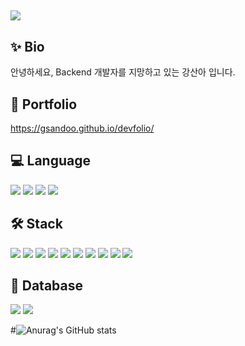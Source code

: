 ## <div><img src="https://capsule-render.vercel.app/api?type=waving&color=auto&height=200&section=header&text=Sandoo-is-FREE&fontSize=90" /></div>

## ✨ Bio
안녕하세요, Backend 개발자를 지망하고 있는 강산아 입니다. 

## 💬 Portfolio
https://gsandoo.github.io/devfolio/

## 💻 Language
<img src="https://img.shields.io/badge/Java-CC0000?style=for-the-badge&logo=&logoColor=white"/> <img src="https://img.shields.io/badge/Python-3766AB?style=for-the-badge&logo=Python&logoColor=white"/> <img src="https://img.shields.io/badge/C-A8B9CC?style=for-the-badge&logo=C&logoColor=white"/> <img src="https://img.shields.io/badge/JavaScript-F7DF1E?style=for-the-badge&logo=jss&logoColor=white"/>


## 🛠 Stack
<img src="https://img.shields.io/badge/Spring-6DB33F?style=for-the-badge&logo=spring&logoColor=white"/> <img src="https://img.shields.io/badge/Springboot-DB33F?style=for-the-badge&logo=springboot&logoColor=white"/> <img src="https://img.shields.io/badge/JPA-DB33F?style=for-the-badge&logo=springboot&logoColor=white"/> <img src="https://img.shields.io/badge/SpringSecurity-6DB33F?style=for-the-badge&logo=springsecurity&logoColor=white"/> <img src="https://img.shields.io/badge/react-61DAFB?style=for-the-badge&logo=react&logoColor=white"/> <img src="https://img.shields.io/badge/html5-E34F26?style=for-the-badge&logo=html5&logoColor=white"/> <img src="https://img.shields.io/badge/css3-1572B6?style=for-the-badge&logo=css3&logoColor=white"/> <img src="https://img.shields.io/badge/Docker-2496ED?style=for-the-badge&logo=Docker&logoColor=white"> <img src="https://img.shields.io/badge/EC2-FF9900?style=for-the-badge&logo=amazonec2&logoColor=white"> <img src="https://img.shields.io/badge/Flask-000000?style=for-the-badge&logo=flask&logoColor=white">

## 💾 Database
<img src="https://img.shields.io/badge/mysql-4479A1?style=for-the-badge&logo=MySQL&logoColor=white"/> <img src="https://img.shields.io/badge/oracle-F80000?style=for-the-badge&logo=oracle&logoColor=white"/> 

#![Anurag's GitHub stats](https://github-readme-stats.vercel.app/api?username=gsandoo&show_icons=true&theme=radical) 
<!--
**gsandoo/gsandoo** is a ✨ _special_ ✨ repository because its `README.md` (this file) appears on your GitHub profile.

Here are some ideas to get you started:

- 🔭 I’m currently working on ...
- 🌱 I’m currently learning ...
- 👯 I’m looking to collaborate on ...
- 🤔 I’m looking for help with ...
- 💬 Ask me about ...
- 📫 How to reach me: ...
- 😄 Pronouns: ...
- ⚡ Fun fact: ...
-->
